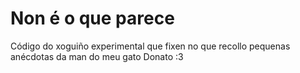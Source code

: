 # Non é o que parece

Código do xoguiño experimental que fixen no que recollo pequenas anécdotas da man do meu gato Donato :3
